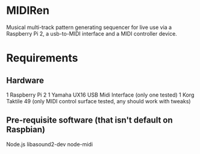 # MIDIRen
Musical multi-track pattern generating sequencer for live use via a Raspberry Pi 2, a usb-to-MIDI interface and a MIDI controller device.

Requirements
============
Hardware
--------
1 Raspberry Pi 2
1 Yamaha UX16 USB Midi Interface (only one tested)
1 Korg Taktile 49 (only MIDI control surface tested, any should work with tweaks)

Pre-requisite software (that isn't default on Raspbian)
----------------------
Node.js
libasound2-dev
node-midi
